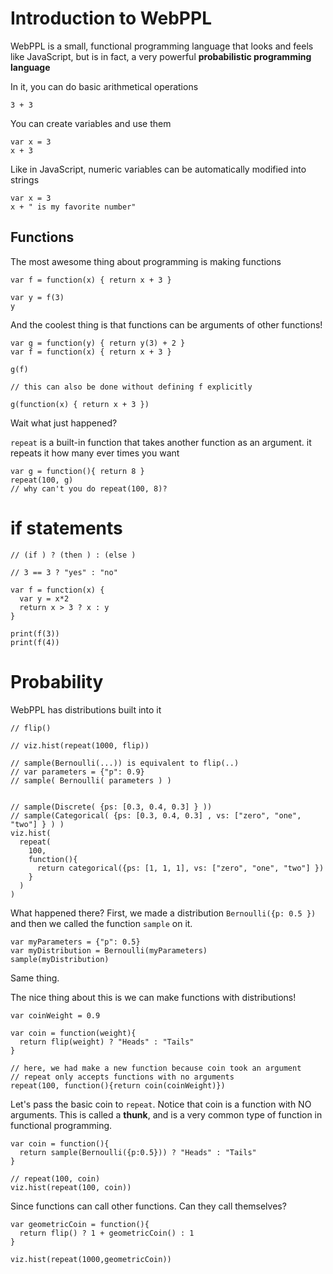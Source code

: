 # Introduction to WebPPL

WebPPL is a small, functional programming language that looks and feels like JavaScript, but is in fact, a very powerful **probabilistic programming language**

In it, you can do basic arithmetical operations

~~~~
3 + 3
~~~~

You can create variables and use them

~~~~
var x = 3
x + 3
~~~~

Like in JavaScript, numeric variables can be automatically modified into strings

~~~~
var x = 3
x + " is my favorite number"
~~~~

## Functions
The most awesome thing about programming is making functions

~~~~
var f = function(x) { return x + 3 }

var y = f(3)
y
~~~~

And the coolest thing is that functions can be arguments of other functions!

~~~~
var g = function(y) { return y(3) + 2 }
var f = function(x) { return x + 3 }

g(f)

// this can also be done without defining f explicitly

g(function(x) { return x + 3 })
~~~~

Wait what just happened?

`repeat` is a built-in function that takes another function as an argument. it repeats it how many ever times you want

~~~~
var g = function(){ return 8 }
repeat(100, g)
// why can't you do repeat(100, 8)?
~~~~

# if statements

~~~~
// (if ) ? (then ) : (else )

// 3 == 3 ? "yes" : "no"

var f = function(x) { 
  var y = x*2
  return x > 3 ? x : y 
}

print(f(3))
print(f(4))
~~~~

# Probability
WebPPL has distributions built into it

~~~~
// flip()

// viz.hist(repeat(1000, flip))

// sample(Bernoulli(...)) is equivalent to flip(..)
// var parameters = {"p": 0.9}
// sample( Bernoulli( parameters ) )


// sample(Discrete( {ps: [0.3, 0.4, 0.3] } ))
// sample(Categorical( {ps: [0.3, 0.4, 0.3] , vs: ["zero", "one", "two"] } ) )
viz.hist(
  repeat(
    100,
    function(){ 
      return categorical({ps: [1, 1, 1], vs: ["zero", "one", "two"] })
    }
  )
)
~~~~

What happened there?
First, we made a distribution `Bernoulli({p: 0.5 }) ` and then we called the function `sample` on it.

~~~~
var myParameters = {"p": 0.5}
var myDistribution = Bernoulli(myParameters)
sample(myDistribution)
~~~~

Same thing.

The nice thing about this is we can make functions with distributions!

~~~~
var coinWeight = 0.9

var coin = function(weight){
  return flip(weight) ? "Heads" : "Tails"
}

// here, we had make a new function because coin took an argument
// repeat only accepts functions with no arguments
repeat(100, function(){return coin(coinWeight)})
~~~~

Let's pass the basic coin to `repeat`. Notice that coin is a function with NO arguments. This is called a **thunk**, and is a very common type of function in functional programming.

~~~~
var coin = function(){
  return sample(Bernoulli({p:0.5})) ? "Heads" : "Tails"
}

// repeat(100, coin)
viz.hist(repeat(100, coin))
~~~~

Since functions can call other functions. Can they call themselves?

~~~~
var geometricCoin = function(){
  return flip() ? 1 + geometricCoin() : 1
}

viz.hist(repeat(1000,geometricCoin))
~~~~